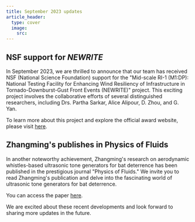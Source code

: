 ```yaml
---
title: September 2023 updates
article_header:
  type: cover
  image:
    src: 
---
```


## NSF support for _NEWRITE_

In September 2023, we are thrilled to announce that our team has received NSF (National Science Foundation) support for the "Mid-scale RI-1 (M1:DP): National Testing Facility for Enhancing Wind Resiliency of Infrastructure in Tornado-Downburst-Gust Front Events (NEWRITE)" project. This exciting project involves the collaborative efforts of several distinguished researchers, including Drs. Partha Sarkar, Alice Alipour, D. Zhou, and G. Yan.

To learn more about this project and explore the official award website, please visit [here](https://www.nsf.gov/awardsearch/showAward?AWD_ID=2330150&HistoricalAwards=false).

## Zhangming's publishes in Physics of Fluids

In another noteworthy achievement, Zhangming's research on aerodynamic whistles-based ultrasonic tone generators for bat deterrence has been published in the prestigious journal "Physics of Fluids." We invite you to read Zhangming's publication and delve into the fascinating world of ultrasonic tone generators for bat deterrence.

You can access the paper [here](https://pubs.aip.org/aip/pof/article/35/9/097118/2911424/Aerodynamic-whistles-based-ultrasonic-tone).

We are excited about these recent developments and look forward to sharing more updates in the future.
